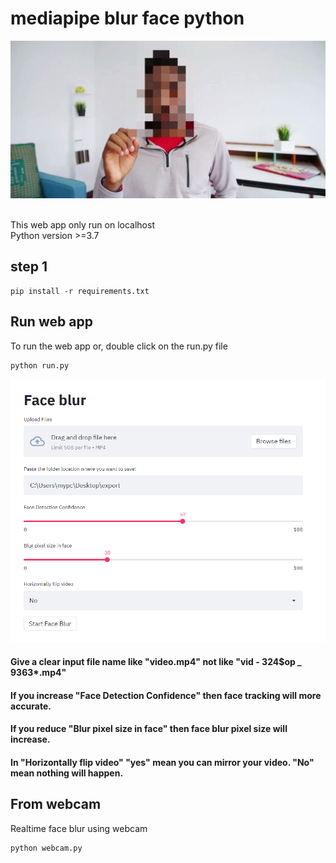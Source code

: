 # mediapipe blur face python
<p align="center">
  <img src="https://github.com/bmox/Face-blur/blob/main/demo/demo.gif" alt="animated" />
</p>
<br>
This web app only run on localhost <br>
Python version >=3.7 <br>

## step 1

```
pip install -r requirements.txt
```
## Run web app
To run the web app  or, double click on the run.py file

```
python run.py
```

![Demo](https://github.com/bmox/Face-blur/blob/main/demo/webapp.PNG)
#### Give a clear input file name like "video.mp4" not like "vid - 324$op _ 9363*.mp4"
#### If you increase "Face Detection Confidence" then face tracking will more accurate. <br>
#### If you reduce "Blur pixel size in face" then face blur pixel size will increase. <br>
#### In "Horizontally flip video" "yes" mean you can mirror your video. "No" mean nothing will happen.


## From webcam
Realtime face blur using webcam
```
python webcam.py
```
